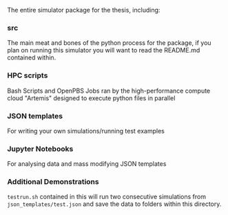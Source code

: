 The entire simulator package for the thesis, including:

### src
The main meat and bones of the python process for the package, if you plan on running this simulator you will want to read the README.md contained within.

### HPC scripts
Bash Scripts and OpenPBS Jobs ran by the high-performance compute cloud "Artemis" designed to execute python files in parallel

### JSON templates
For writing your own simulations/running test examples

### Jupyter Notebooks
For analysing data and mass modifying JSON templates

### Additional Demonstrations
`testrun.sh` contained in this will run two consecutive simulations from `json_templates/test.json` and save the data to folders within this directory.